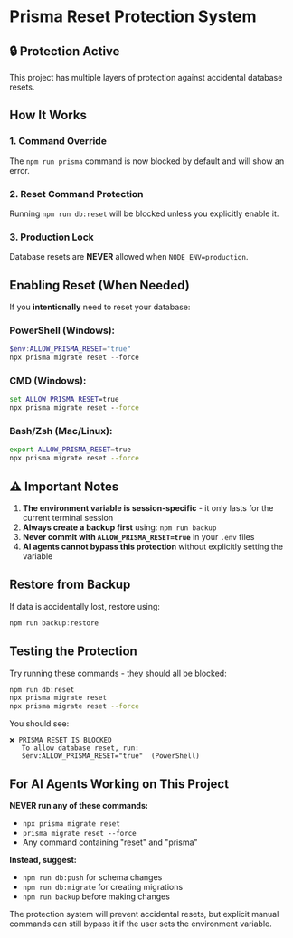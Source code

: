 # Prisma Reset Protection System

## 🔒 Protection Active

This project has multiple layers of protection against accidental database resets.

## How It Works

### 1. **Command Override**
The `npm run prisma` command is now blocked by default and will show an error.

### 2. **Reset Command Protection**
Running `npm run db:reset` will be blocked unless you explicitly enable it.

### 3. **Production Lock**
Database resets are **NEVER** allowed when `NODE_ENV=production`.

## Enabling Reset (When Needed)

If you **intentionally** need to reset your database:

### PowerShell (Windows):
```powershell
$env:ALLOW_PRISMA_RESET="true"
npx prisma migrate reset --force
```

### CMD (Windows):
```cmd
set ALLOW_PRISMA_RESET=true
npx prisma migrate reset --force
```

### Bash/Zsh (Mac/Linux):
```bash
export ALLOW_PRISMA_RESET=true
npx prisma migrate reset --force
```

## ⚠️ Important Notes

1. **The environment variable is session-specific** - it only lasts for the current terminal session
2. **Always create a backup first** using: `npm run backup`
3. **Never commit with `ALLOW_PRISMA_RESET=true`** in your `.env` files
4. **AI agents cannot bypass this protection** without explicitly setting the variable

## Restore from Backup

If data is accidentally lost, restore using:

```powershell
npm run backup:restore
```

## Testing the Protection

Try running these commands - they should all be blocked:

```bash
npm run db:reset
npx prisma migrate reset
npx prisma migrate reset --force
```

You should see:
```
❌ PRISMA RESET IS BLOCKED
   To allow database reset, run:
   $env:ALLOW_PRISMA_RESET="true"  (PowerShell)
```

## For AI Agents Working on This Project

**NEVER run any of these commands:**
- `npx prisma migrate reset`
- `prisma migrate reset --force`
- Any command containing "reset" and "prisma"

**Instead, suggest:**
- `npm run db:push` for schema changes
- `npm run db:migrate` for creating migrations
- `npm run backup` before making changes

The protection system will prevent accidental resets, but explicit manual commands can still bypass it if the user sets the environment variable.
